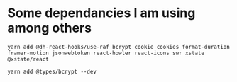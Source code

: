 # Some dependancies I am using among others

``` 
yarn add @dh-react-hooks/use-raf bcrypt cookie cookies format-duration framer-motion jsonwebtoken react-howler react-icons swr xstate @xstate/react
```


```
yarn add @types/bcrypt --dev
```